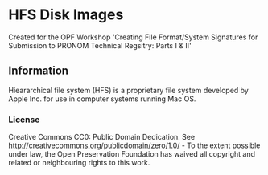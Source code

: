 # HFS Disk Images

Created for the OPF Workshop 'Creating File Format/System Signatures for Submission to PRONOM Technical Regsitry: Parts I & II'

## Information

Hieararchical file system (HFS) is a proprietary file system developed by Apple Inc. for use in computer systems running Mac OS.

### License

Creative Commons CC0: Public Domain Dedication. See http://creativecommons.org/publicdomain/zero/1.0/ - To the extent
possible under law, the Open Preservation Foundation has waived all copyright and related or neighbouring rights to this work.
